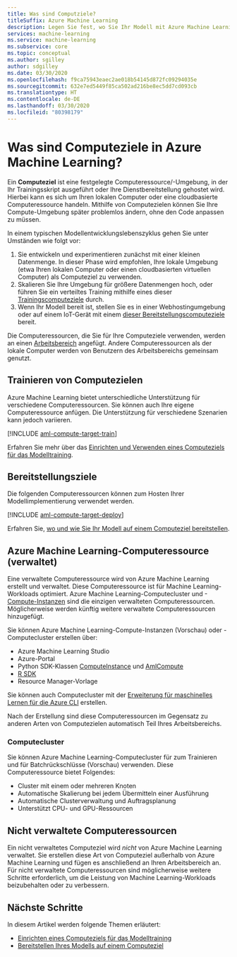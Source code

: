 ```yaml
---
title: Was sind Computziele?
titleSuffix: Azure Machine Learning
description: Legen Sie fest, wo Sie Ihr Modell mit Azure Machine Learning trainieren oder bereitstellen möchten.
services: machine-learning
ms.service: machine-learning
ms.subservice: core
ms.topic: conceptual
ms.author: sgilley
author: sdgilley
ms.date: 03/30/2020
ms.openlocfilehash: f9ca75943eaec2ae018b54145d872fc09294035e
ms.sourcegitcommit: 632e7ed5449f85ca502ad216be8ec5dd7cd093cb
ms.translationtype: HT
ms.contentlocale: de-DE
ms.lasthandoff: 03/30/2020
ms.locfileid: "80398179"
---
```

#  <a name="what-are-compute-targets-in-azure-machine-learning"></a>Was sind Computeziele in Azure Machine Learning? 

Ein **Computeziel** ist eine festgelegte Computeressource/-Umgebung, in der Ihr Trainingsskript ausgeführt oder Ihre Dienstbereitstellung gehostet wird. Hierbei kann es sich um Ihren lokalen Computer oder eine cloudbasierte Computeressource handeln. Mithilfe von Computezielen können Sie Ihre Compute-Umgebung später problemlos ändern, ohne den Code anpassen zu müssen.  

In einem typischen Modellentwicklungslebenszyklus gehen Sie unter Umständen wie folgt vor:
1. Sie entwickeln und experimentieren zunächst mit einer kleinen Datenmenge. In dieser Phase wird empfohlen, Ihre lokale Umgebung (etwa Ihren lokalen Computer oder einen cloudbasierten virtuellen Computer) als Computeziel zu verwenden. 
2. Skalieren Sie Ihre Umgebung für größere Datenmengen hoch, oder führen Sie ein verteiltes Training mithilfe eines dieser [Trainingscomputeziele](#train) durch.  
3. Wenn Ihr Modell bereit ist, stellen Sie es in einer Webhostingumgebung oder auf einem IoT-Gerät mit einem [dieser Bereitstellungscomputeziele](#deploy) bereit.

Die Computeressourcen, die Sie für Ihre Computeziele verwenden, werden an einen [Arbeitsbereich](concept-workspace.md) angefügt. Andere Computeressourcen als der lokale Computer werden von Benutzern des Arbeitsbereichs gemeinsam genutzt.

## <a name="training-compute-targets"></a><a name="train"></a> Trainieren von Computezielen

Azure Machine Learning bietet unterschiedliche Unterstützung für verschiedene Computeressourcen.  Sie können auch Ihre eigene Computeressource anfügen. Die Unterstützung für verschiedene Szenarien kann jedoch variieren.

[!INCLUDE [aml-compute-target-train](../../includes/aml-compute-target-train.md)]

Erfahren Sie mehr über das [Einrichten und Verwenden eines Computeziels für das Modelltraining](how-to-set-up-training-targets.md).

## <a name="deployment-targets"></a><a name="deploy"></a>Bereitstellungsziele

Die folgenden Computeressourcen können zum Hosten Ihrer Modellimplementierung verwendet werden.

[!INCLUDE [aml-compute-target-deploy](../../includes/aml-compute-target-deploy.md)]

Erfahren Sie, [wo und wie Sie Ihr Modell auf einem Computeziel bereitstellen](how-to-deploy-and-where.md).

<a name="amlcompute"></a>
## <a name="azure-machine-learning-compute-managed"></a>Azure Machine Learning-Computeressource (verwaltet)

Eine verwaltete Computeressource wird von Azure Machine Learning erstellt und verwaltet. Diese Computeressource ist für Machine Learning-Workloads optimiert. Azure Machine Learning-Computecluster und -[Compute-Instanzen](concept-compute-instance.md) sind die einzigen verwalteten Computeressourcen. Möglicherweise werden künftig weitere verwaltete Computeressourcen hinzugefügt.

Sie können Azure Machine Learning-Compute-Instanzen (Vorschau) oder -Computecluster erstellen über:
* Azure Machine Learning Studio
* Azure-Portal
* Python SDK-Klassen [ComputeInstance](https://docs.microsoft.com/python/api/azureml-core/azureml.core.compute.computeinstance(class)?view=azure-ml-py) und [AmlCompute](https://docs.microsoft.com/python/api/azureml-core/azureml.core.compute.amlcompute(class)?view=azure-ml-py)
* [R SDK](https://azure.github.io/azureml-sdk-for-r/reference/index.html#section-compute-targets)
* Resource Manager-Vorlage

Sie können auch Computecluster mit der [Erweiterung für maschinelles Lernen für die Azure CLI](tutorial-train-deploy-model-cli.md#create-the-compute-target-for-training) erstellen.

Nach der Erstellung sind diese Computeressourcen im Gegensatz zu anderen Arten von Computezielen automatisch Teil Ihres Arbeitsbereichs.

### <a name="compute-clusters"></a>Computecluster

Sie können Azure Machine Learning-Computecluster für zum Trainieren und für Batchrückschlüsse (Vorschau) verwenden.  Diese Computeressource bietet Folgendes:

* Cluster mit einem oder mehreren Knoten
* Automatische Skalierung bei jedem Übermitteln einer Ausführung 
* Automatische Clusterverwaltung und Auftragsplanung 
* Unterstützt CPU- und GPU-Ressourcen



## <a name="unmanaged-compute"></a>Nicht verwaltete Computeressourcen

Ein nicht verwaltetes Computeziel wird *nicht* von Azure Machine Learning verwaltet. Sie erstellen diese Art von Computeziel außerhalb von Azure Machine Learning und fügen es anschließend an Ihren Arbeitsbereich an. Für nicht verwaltete Computeressourcen sind möglicherweise weitere Schritte erforderlich, um die Leistung von Machine Learning-Workloads beizubehalten oder zu verbessern.

## <a name="next-steps"></a>Nächste Schritte

In diesem Artikel werden folgende Themen erläutert:
* [Einrichten eines Computeziels für das Modelltraining](how-to-set-up-training-targets.md)
* [Bereitstellen Ihres Modells auf einem Computeziel](how-to-deploy-and-where.md)
